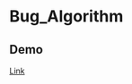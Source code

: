 # Bug_Algorithm

## Demo
[Link](https://drive.google.com/open?id=1znIzCTpG0YX_5c3Mc8u2a39OiISWPK-c)
